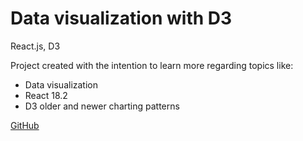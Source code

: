 # Data visualization with D3
React.js, D3

Project created with the intention to learn more regarding topics like:

- Data visualization
- React 18.2 
- D3 older and newer charting patterns

[GitHub](https://github.com/grigoriu-stefan-iulian)
